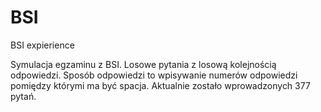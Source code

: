 # BSI
BSI expierience

Symulacja egzaminu z BSI. Losowe pytania z losową kolejnością odpowiedzi. Sposób odpowiedzi to wpisywanie numerów odpowiedzi pomiędzy którymi ma być spacja.
Aktualnie zostało wprowadzonych 377 pytań.
